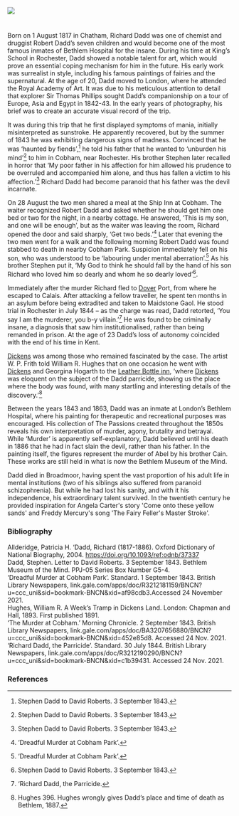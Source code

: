 <a href="https://dev.visual-essays.app"><img src="https://dev-visual-essays.netlify.app/images/ve-button.png"></a>
<param ve-config title="Richard Dadd (1817-1886)" author="Melissa Campbell-Oulton" layout="vtl" banner="/images/banners/19c.jpg">

<param ve-entity eid="Q729006" aliases="Chatham">
<param ve-entity eid="Q949561" aliases="Cobham">
<param ve-entity eid="Q179224" aliases="Dover">
<param ve-entity eid="Q507517" aliases="Rochester">

#

Born on 1 August 1817 in Chatham, Richard Dadd was one of chemist and druggist Robert Dadd’s seven children and would become one of the most famous inmates of Bethlem Hospital for the insane. During his time at King’s School in Rochester, Dadd showed a notable talent for art, which would prove an essential coping mechanism for him in the future. His early work was surrealist in style, including his famous paintings of fairies and the supernatural. At the age of 20, Dadd moved to London, where he attended the Royal Academy of Art. It was due to his meticulous attention to detail that explorer Sir Thomas Phillips sought Dadd’s companionship on a tour of Europe, Asia and Egypt in 1842-43. In the early years of photography, his brief was to create an accurate visual record of the trip. 
<param ve-image url="https://stor.artstor.org/stor/711b2c87-7604-4f8d-a6e6-fd3f9463aecf" label="Richard Dadd at his easel, 1850s" attribution="In copyright. By permission of Bethlem Museum of the Mind">

It was during this trip that he first displayed symptoms of mania, initially misinterpreted as sunstroke. He apparently recovered, but by the summer of 1843 he was exhibiting dangerous signs of madness. Convinced that he was ‘haunted by fiends’,[^ref1]  he told his father that he wanted to ‘unburden his mind’[^ref2]  to him in Cobham, near Rochester. His brother Stephen later recalled in horror that ‘My poor father in his affection for him allowed his prudence to be overruled and accompanied him alone, and thus has fallen a victim to his affection.’[^ref3]  Richard Dadd had become paranoid that his father was the devil incarnate.

On 28 August the two men shared a meal at the Ship Inn at Cobham. The waiter recognized Robert Dadd and asked whether he should get him one bed or two for the night, in a nearby cottage. He answered, ‘This is my son, and one will be enough’, but as the waiter was leaving the room, Richard opened the door and said sharply, ‘Get two beds.’[^ref4]  Later that evening the two men went for a walk and the following morning Robert Dadd was found stabbed to death in nearby Cobham Park. Suspicion immediately fell on his son, who was understood to be ‘labouring under mental aberration’.[^ref5]  As his brother Stephen put it, ‘My God to think he should fall by the hand of his son Richard who loved him so dearly and whom he so dearly loved’[^ref6]. 
<param ve-image url="https://stor.artstor.org/stor/dc892f31-c494-463b-ae95-942bf382344a" label="Cobham Hall, near Rochester">

Immediately after the murder Richard fled to [Dover](/19c/19c-dover) Port, from where he escaped to Calais. After attacking a fellow traveller, he spent ten months in an asylum before being extradited and taken to Maidstone Gaol. He stood trial in Rochester in July 1844 – as the charge was read, Dadd retorted, ‘You say I am the murderer, you b-y villain.’[^ref7]  He was found to be criminally insane, a diagnosis that saw him institutionalised, rather than being remanded in prison. At the age of 23 Dadd’s loss of autonomy coincided with the end of his time in Kent. 
<param ve-image url="https://stor.artstor.org/stor/d08f6d96-830c-4102-97a5-c96b9eb64ef2" label="The Picturesque Beauties of Great Britain: Kent: The New Sessions House, Maidstone" attribution="George Virtue. Photo by Astrid Stilma. By permission of Patrick Marrin">

[Dickens](/dickens) was among those who remained fascinated by the case. The artist W. P. Frith told William R. Hughes that on one occasion he went with [Dickens](/dickens)  and Georgina Hogarth to the [Leather Bottle inn](/dickens/pickwick-papers-leather-bottle), ‘where [Dickens](/dickens) was eloquent on the subject of the Dadd parricide, showing us the place where the body was found, with many startling and interesting details of the discovery.’[^ref8]  

Between the years 1843 and 1863, Dadd was an inmate at London’s Bethlem Hospital, where his painting for therapeutic and recreational purposes was encouraged. His collection of The Passions created throughout the 1850s reveals his own interpretation of murder, agony, brutality and betrayal. While ‘Murder’ is apparently self-explanatory, Dadd believed until his death in 1886 that he had in fact slain the devil, rather than his father. In the painting itself, the figures represent the murder of Abel by his brother Cain. These works are still held in what is now the Bethlem Museum of the Mind. 
<param ve-image url="https://stor.artstor.org/stor/f0fcc4d1-c3d4-40a3-a6e1-9f8a7711bba4" label="Murder" attribution="By permission of Bethlem Museum of the Mind">

Dadd died in Broadmoor, having spent the vast proportion of his adult life in mental institutions (two of his siblings also suffered from paranoid schizophrenia). But while he had lost his sanity, and with it his independence, his extraordinary talent survived. In the twentieth century he provided inspiration for Angela Carter's story 'Come onto these yellow sands' and Freddy Mercury's song 'The Fairy Feller's Master Stroke'.

### Bibliography
Allderidge, Patricia H. ‘Dadd, Richard (1817-1886). Oxford Dictionary of National Biography, 2004. https://doi.org/10.1093/ref:odnb/37337   
Dadd, Stephen. Letter to David Roberts. 3 September 1843. Bethlem Museum of the Mind. PPJ-05 Series Box Number G5-4.    
‘Dreadful Murder at Cobham Park’. Standard. 1 September 1843. British Library Newspapers, link.gale.com/apps/doc/R3212181159/BNCN?u=ccc_uni&sid=bookmark-BNCN&xid=af98cdb3.Accessed 24 November 2021.   
Hughes, William R. A Week’s Tramp in Dickens Land. London: Chapman and Hall, 1893. First published 1891.   
‘The Murder at Cobham.’ Morning Chronicle. 2 September 1843. British Library Newspapers, link.gale.com/apps/doc/BA3207656880/BNCN?u=ccc_uni&sid=bookmark-BNCN&xid=452e85d8. Accessed 24 Nov. 2021.   
  ‘Richard Dadd, the Parricide’. Standard. 30 July 1844. British Library Newspapers, link.gale.com/apps/doc/R3212190290/BNCN?u=ccc_uni&sid=bookmark-BNCN&xid=c1b39431. Accessed 24 Nov. 2021.

### References

[^ref1]: Stephen Dadd to David Roberts. 3 September 1843.
[^ref2]: Stephen Dadd to David Roberts. 3 September 1843.
[^ref3]: Stephen Dadd to David Roberts. 3 September 1843.
[^ref4]: ‘Dreadful Murder at Cobham Park’.
[^ref5]: ‘Dreadful Murder at Cobham Park’.
[^ref6]: Stephen Dadd to David Roberts. 3 September 1843.
[^ref7]: ‘Richard Dadd, the Parricide.
[^ref8]: Hughes 396. Hughes wrongly gives Dadd’s place and time of death as Bethlem, 1887. 
